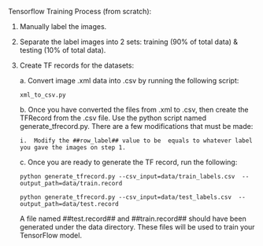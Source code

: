 Tensorflow Training Process (from scratch):
1.	Manually label the images. 
2.	Separate the label images into 2 sets: training (90% of total data) & testing (10% of total data).
3.	Create TF records for the datasets:
    
    a.	Convert image .xml data into .csv by running the following script:
        
        xml_to_csv.py
    
    b.	Once you have converted the files from .xml to .csv, then create the TFRecord from the .csv file. Use the python script named generate_tfrecord.py. There are a few modifications that must be made:
    
        i.	Modify the ##row_label## value to be  equals to whatever label you gave the images on step 1. 

    c. Once you are ready to generate the TF record, run the following:
        
        python generate_tfrecord.py --csv_input=data/train_labels.csv  --output_path=data/train.record
        
        python generate_tfrecord.py --csv_input=data/test_labels.csv  --output_path=data/test.record
        
    A file named ##test.record## and ##train.record## should have been generated under the data directory. These files will be used to train your TensorFlow model. 
